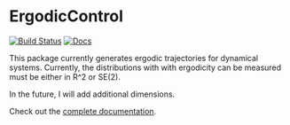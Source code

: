 # ErgodicControl

[![Build Status](https://travis-ci.org/dressel/ErgodicControl.jl.svg?branch=master)](https://travis-ci.org/dressel/ErgodicControl.jl)
[![Docs](https://img.shields.io/badge/docs-latest-blue.svg)](https://ergodiccontroljl.readthedocs.io/en/latest/)

This package currently generates ergodic trajectories for dynamical systems.
Currently, the distributions with with ergodicity can be measured must be either in R^2 or SE(2).

In the future, I will add additional dimensions.

Check out the [complete documentation](http://ergodiccontroljl.readthedocs.io/en/latest/index.html).


